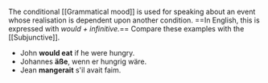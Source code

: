 The conditional [[Grammatical mood]] is used for speaking about an event whose realisation is dependent upon another condition. ==In English, this is expressed with *would + infinitive.*== Compare these examples with the [[Subjunctive]].
- John **would eat** if he were hungry.
- Johannes **äße**, wenn er hungrig wäre.
- Jean **mangerait** s'il avait faim.